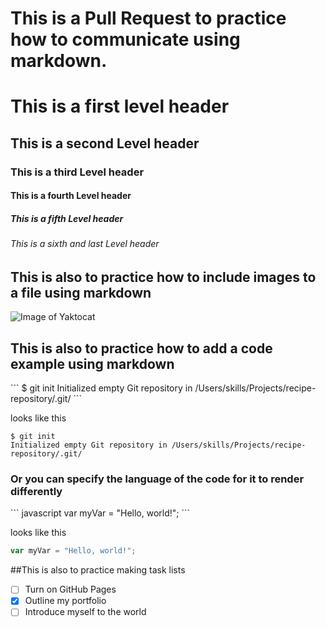 # This is a Pull Request to practice how to communicate using markdown.

# This is a first level header
## This is a second Level header
### This is a third Level header
#### This is a fourth Level header
##### This is a fifth Level header
###### This is a sixth and last Level header


## This is also to practice how to include images to a file using markdown

![Image of Yaktocat](https://octodex.github.com/images/yaktocat.png)


## This is also to practice how to add a code example using markdown

\``` 
$ git init
Initialized empty Git repository in /Users/skills/Projects/recipe-repository/.git/
\```

looks like this 

```
$ git init
Initialized empty Git repository in /Users/skills/Projects/recipe-repository/.git/
```
### Or you can specify the language of the code for it to render differently

\``` javascript
var myVar = "Hello, world!";
\```

looks like this 

``` javascript
var myVar = "Hello, world!";
```

##This is also to practice making task lists

- [ ] Turn on GitHub Pages
- [X] Outline my portfolio
- [ ] Introduce myself to the world
